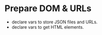 # Prepare DOM & URLs

- declare vars to store JSON files and URLs.
- declare vars to get HTML elements.
